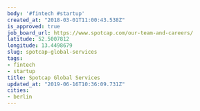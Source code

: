 ```yaml
---
body: '#fintech #startup'
created_at: "2018-03-01T11:00:43.538Z"
is_approved: true
job_board_url: https://www.spotcap.com/our-team-and-careers/
latitude: 52.5007812
longitude: 13.4498679
slug: spotcap-global-services
tags:
- fintech
- startup
title: Spotcap Global Services
updated_at: "2019-06-16T10:36:09.731Z"
cities:
- berlin
---
```

